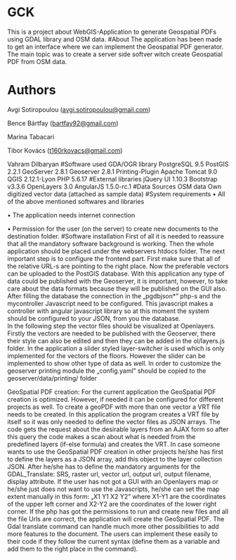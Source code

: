 # GCK
This is a project about WebGIS-Application to generate Geospatial PDFs using GDAL library and OSM data.
#About
The application has been made to get an interface where we can implement the Geospatial PDF generator.
The main topic was to create a server side softver witch create Geospatial PDF from OSM data.
# Authors
Avgi Sotiropoulou (avgi.sotiropoulou@gmail.com)

Bence Bártfay (bartfay92@gmail.com)

Marina Tabacari

Tibor Kovács (t160rkovacs@gmail.com)

Vahram Dilbaryan
#Software used
    GDA/OGR library
    PostgreSQL 9.5
    PostGIS 2.2.1
    GeoServer 2.8.1
    Geoserver 2.8.1 Printing-Plugin
    Apache Tomcat 9.0
    QGIS 2.12.1-Lyon
    PHP 5.6.17 
#External libraries
    jQuery UI 1.10.3
    Bootstrap v3.3.6
    OpenLayers 3.0
    AngularJS 1.5.0-rc.1
#Data Sources
    OSM data
    Own digitized vector data (attached as sample data)
#System requirements
   •	 All of the above mentioned softwares and libraries
   
   •	The application needs internet connection
   
   •	Permission for the user (on the server) to create new documents to the destination folder.
#Software installation
First of all it is needed to reassure that all the mandatory software background is working.
Then the whole application should be placed under the webservers htdocs folder. 
The next important step is to configure the frontend part. First make sure that all of the relative URL-s are pointing to the right place. Now the preferable vectors can be uploaded to the PostGIS database. With this application any type of data could be published with the Geoserver, it is important, however, to take care about the data formats because they will be published on the GUI also. After filling the database the connection in the „pgdbjson*” php-s and the mycontroller Javascript need to be configured. This javascript makes a controller with angular javascript library so at this moment the system should be configured to your JSON, from you the database.  
In the following step the vector files should be visualized at Openlayers. Firstly the vectors are needed to be published with the Geoserver, there their style can also be edited and then they can be added in the ol/layers.js folder. In the application a slider styled layer-switcher is used which is only implemented for the vectors of the floors.  However the slider can be implemented to show other type of data as well.
In order to customize the geoserver printing module the „config.yaml” should be copied to the geoserver/data/printing/ folder 

GeoSpatial PDF creation:
For the current application the GeoSpatial PDF creation is optimized. However, if needed it can be configured for different projects as well. To create a geoPDF with more than one vector a VRT file needs to be created.
In this application the program creates a VRT file by itself so it was only needed to define the vector files as JSON arrays. The code gets the request about the desirable layers from an AJAX form so after this query the code makes a scan about what is needed from the predefined layers (if-else formula) and creates the VRT.
In case someone wants to use the GeoSpatial PDF creation in other projects he/she has first to define the layers as a JSON array, add this object to the layer collection JSON. After he/she has to define the mandatory arguments for the GDAL_Translate: SRS, raster url, vector url, output url, output filename, display attribute. If the user has not got a GUI with an Openlayers map or he/she just does not want to use the Javascripts, he/she can set the map extent manually in this form:
„X1 Y1 X2 Y2” where X1-Y1 are the coordinates of the upper left corner and X2-Y2 are the coordinates of the lower right corner.
If the php has got the permissions to run and create new files and all the file Urls are correct, the application will create the GeoSpatial PDF. The Gdal translate command can handle much more other possibilities to add more features to the document. The users can implement these easily to their code if they follow the current syntax (define them as a variable and add them to the right place in the command).


  
